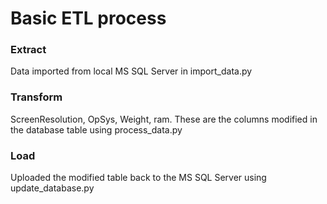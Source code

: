 # Basic ETL process

### Extract
Data imported from local MS SQL Server in import_data.py

### Transform
ScreenResolution, OpSys, Weight, ram. These are the columns modified in the database table using process_data.py

### Load
Uploaded the modified table back to the MS SQL Server using update_database.py
